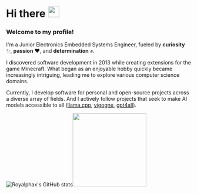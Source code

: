 <h1>
  Hi there
  <img src="https://media.giphy.com/media/hvRJCLFzcasrR4ia7z/giphy.gif" width="30"/>
</h1>

### Welcome to my profile! 
I'm a Junior Electronics Embedded Systems Engineer, fueled by **curiosity** ✨, **passion** ❤️, and **determination** ✊.

I discovered software development in 2013 while creating extensions for the game Minecraft. What began as an enjoyable hobby quickly became increasingly intriguing, leading me to explore various computer science domains.

Currently, I develop software for personal and open-source projects across a diverse array of fields. And I actively follow projects that seek to make AI models accessible to all ([llama.cpp](https://github.com/ggerganov/llama.cpp), [vigogne](https://github.com/bofenghuang/vigogne), [gpt4all](https://github.com/nomic-ai/gpt4all)).

![Royalphax's GitHub stats](https://github-readme-stats.vercel.app/api/?username=royalphax&show_icons=true&title_color=fff&icon_color=79ff97&text_color=fff&bg_color=30,B58524,F5B532)<img src="https://user-images.githubusercontent.com/13496987/231221670-ccc9ab04-70af-4b32-871e-d2c411000996.png" width="200"/>



